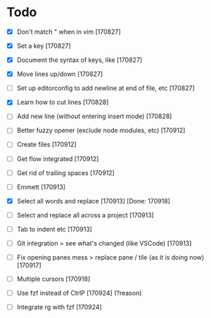 # Todo

- [x] Don't match " when in vim [170827]
- [x] Set a <Leader> key [170827]
- [x] Document the syntax of keys, like <C-o> [170827]
- [x] Move lines up/down [170827]
- [ ] Set up editorconfig to add newline at end of file, etc [170827]
- [x] Learn how to cut lines [170828]
- [ ] Add new line (without entering insert mode) [170828]

- [ ] Better fuzzy opener (exclude node modules, etc) [170912]
- [ ] Create files [170912]
- [ ] Get flow integrated [170912]
- [ ] Get rid of trailing spaces [170912]
- [ ] Emmett [170913]
- [x] Select all words and replace [170913] [Done: 170918]
- [ ] Select and replace all across a project [170913]
- [ ] Tab to indent etc [170913]
- [ ] Git integration = see what's changed (like VSCode) [170913]
- [ ] Fix opening panes mess > replace pane / tile (as it is doing now) [170917]
- [ ] Multiple cursors [170918]
- [ ] Use fzf instead of CtrlP [170924] (?reason)
- [ ] Integrate rg with fzf [170924]
